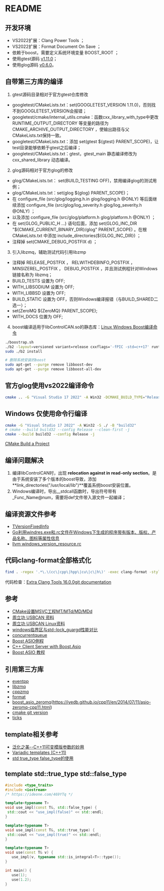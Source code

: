 # README

## 开发环境

- VS2022扩展：Clang Power Tools ；
- VS2022扩展：Format Document On Save ；
- 依赖于boost，需要定义系统环境变量 BOOST_ROOT ；
- 使用gtest源码 [v1.11.0](https://github.com/google/googletest/releases/tag/release-1.11.0)；
- 使用glog源码 [v0.6.0](https://github.com/google/glog/releases/tag/v0.6.0)。

## 自带第三方库的编译

1. gtest源码目录相对于官方gtest仓库修改

- googletest/CMakeLists.txt：set(GOOGLETEST_VERSION 1.11.0)，否则找不到GOOGLETEST_VERSION会报错；
- googletest/cmake/internal_utils.cmake：函数cxx_library_with_type中更改 RUNTIME_OUTPUT_DIRECTORY 等变量的路径为 CMAKE_ARCHIVE_OUTPUT_DIRECTORY ，使输出路径与父CMakeLists.txt保持一致。
- googletest/CMakeLists.txt：添加 set(gtest ${gtest} PARENT_SCOPE)，让test目录能够依赖于gtest之后编译；
- googletest/CMakeLists.txt：gtest，gtest_main 静态编译修改为 cxx_shared_library 动态编译。

2. glog源码相对于官方glog的修改

- glog/CMakeLists.txt： set(BUILD_TESTING OFF)，禁用编译glog的测试用例；
- glog/CMakeLists.txt：set(glog ${glog} PARENT_SCOPE)；
- 在 configure_file (src/glog/logging.h.in glog/logging.h @ONLY) 等后面继续添加 configure_file (src/glog/log_severity.h glog/log_severity.h @ONLY) ；
- 以及添加 configure_file (src/glog/platform.h glog/platform.h @ONLY) ；
- 在 set(GLOG_PUBLIC_H ...) 语句后面，添加 set(GLOG_INC_DIR "${CMAKE_CURRENT_BINARY_DIR}/glog" PARENT_SCOPE) 。在根 CMakeLists.txt 中添加 include_directories(${GLOG_INC_DIR}) ；
- 注释掉 set(CMAKE_DEBUG_POSTFIX d) ；

3. 引入libzmq，辅助测试代码引用libzmp

- 注释掉 RELEASE_POSTFIX ， RELWITHDEBINFO_POSTFIX ， MINSIZEREL_POSTFIX ， DEBUG_POSTFIX ，并且测试例程针对Windows 链接名称为 libzmq；
- BUILD_TESTS 设置为 OFF;
- WITH_LIBSODIUM 设置为 OFF;
- WITH_LIBBSD 设置为 OFF;
- BUILD_STATIC 设置为 OFF，否则Windows编译报错（与BUILD_SHARED二选一）；
- set(ZeroMQ ${ZeroMQ} PARENT_SCOPE);
- WITH_DOCS 位置为 OFF;

4. boost编译适用于libControlCAN.so的静态库：[Linux Windows Boost编译命令](https://www.cnblogs.com/vaughnhuang/p/15848139.html)

```bash
./boostrap.sh
./b2 -layout=versioned variant=release cxxflags='-fPIC -std=c++17' runtime-link=static link=static threading=multi
sudo ./b2 install
```

```bash
# 删除系统安装的boost
sudo apt-get --purge remove libboost-dev
sudo apt-get --purge remove libboost-all-dev
```

## 官方glog使用vs2022编译命令

```bash
cmake .. -G "Visual Studio 17 2022" -A Win32 -DCMAKE_BUILD_TYPE="Release" -DBUILD_SHARED_LIBS="ON" -DCMAKE_INSTALL_BINDIR="bin" -DCMAKE_INSTALL_SBINDIR="bin" -DCMAKE_INSTALL_LIBEXECDIR="bin" -DCMAKE_INSTALL_LIBDIR="lib" -DCMAKE_INSTALL_INCLUDEDIR="include" -DCMAKE_INSTALL_DATAROOTDIR="share" -DCMAKE_EXPORT_NO_PACKAGE_REGISTRY="ON" -DWITH_THREADS="True" -DWITH_SYMBOLIZE="True" -DWITH_UNWIND="True" -DBUILD_TESTING="False"
```

## Windows 仅使用命令行编译

```bash
cmake -G "Visual Studio 17 2022" -A Win32 -S ./ -B "build32"
# cmake --build build32 --config Release --clean-first -j
cmake --build build32 --config Release -j
```

[CMake Build a Project](https://cmake.org/cmake/help/latest/manual/cmake.1.html#build-tool-mode)

## 编译问题解决

1. 编译libControlCAN时，出现 **relocation against in read-only section**。是由于系统安装了多个版本的boost导致，添加 **link_directories("/usr/local/lib")**覆盖系统boost安装位置。
2. Windows编译时，导出__stdcall函数时，导出符号带有_Func_Name@num，需要将def文件带入源文件一起编译；

## 编译资源文件参考
- [TVersionFixedInfo](https://www.freepascal.org/docs-html/current/fclres/versiontypes/tversionfixedinfo.filetype.html)
- [Go利用windres.exe和.rc文件在Windows下生成的程序带有版本、版权、产品名称、图标等属性信息](https://blog.csdn.net/FlushHip/article/details/84978556)
- [llvm windows_version_resource.rc](https://github.com/llvm-mirror/llvm/blob/master/resources/windows_version_resource.rc)

## 代码clang-format全部格式化
```bash
find . -regex '.*\.\(cc\|cpp\|hpp\|cu\|c\|h\)' -exec clang-format -style=file -i {} \;
```
代码检查：[Extra Clang Tools 16.0.0git documentation](https://clang.llvm.org/extra/clang-tidy/checks/readability/identifier-naming.html)

## 参考

- [CMake设置MSVC工程MT/MTd/MD/MDd](https://blog.csdn.net/Copperxcx/article/details/123084367)
- [周立功 USBCAN 资料](https://www.zlg.cn/can/down/down/id/22.html)
- [周立功 USBCAN Linux资料](https://www.zlg.cn/Index/Search/search?key=linux)
- [windows临界区与std::lock_guargd性能对比](https://gitee.com/vaughnHuang/cs_lock_perf_test)
- [concurrentqueue](https://github.com/cameron314/concurrentqueue)
- [Boost ASIO例程](https://www.boost.org/doc/libs/1_79_0/doc/html/boost_asio/examples/cpp11_examples.html)
- [C++ Client Server with Boost.Asio](https://github.com/Lanskask/boost_asio_client_server)
- [Boost ASIO 教程](https://dens.website/tutorials/cpp-asio)

## 引用第三方库

- [eventpp](https://github.com/wqking/eventpp)
- [libzmq](https://github.com/zeromq/libzmq)
- [cppzmq](https://github.com/zeromq/cppzmq)
- [format](https://github.com/arajar/format)
- [boost_asio_zeromq](https://github.com/iyedb/boost_asio_zeromq)(<https://iyedb.github.io/cpp11/en/2014/07/11/asio-zeromq-cpp11.html>)
- [cmake git version](https://github.com/andrew-hardin/cmake-git-version-tracking)
- [ticks](https://en.wikipedia.org/wiki/Time_Stamp_Counter)

## template相关参考

- [泛化之美--C++11可变模版参数的妙用](https://www.cnblogs.com/qicosmos/p/4325949.html)
- [Variadic templates (C++11)](https://www.ibm.com/docs/en/zos/2.3.0?topic=only-variadic-templates-c11)
- [std true_type false_type的使用](https://stackoverflow.com/questions/20368187/when-would-i-use-stdintegral-constant-over-constexpr)

## template std::true_type std::false_type

```C++
#include <type_traits>
#include <iostream>
/* https://ideone.com/469YTq */

template<typename T>
void use_impl(const T&, std::false_type) {
 std::cout << "use_impl(false)" << std::endl;
}

template<typename T>
void use_impl(const T&, std::true_type) {
 std::cout << "use_impl(true)" << std::endl;
}

template<typename T>
void use(const T& v) {
   use_impl(v, typename std::is_integral<T>::type());
}

int main() {
   use(1);
   use(1.2);
}

```
